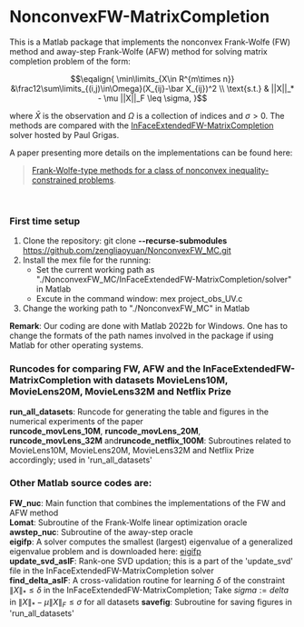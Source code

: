 # NonconvexFW-MatrixCompletion

This is a Matlab package that implements the nonconvex Frank-Wolfe (FW) method and away-step Frank-Wolfe (AFW) method for solving matrix completion problem of the form:

$$\eqalign{
\min\limits_{X\in R^{m\times n}} &\frac12\sum\limits_{(i,j)\in\Omega}(X_{ij}-\bar X_{ij})^2 \\
\text{s.t.} & ||X||_* - \mu ||X||_F \leq \sigma,
}$$

where $\bar X$ is the observation and $\Omega$ is a collection of indices and $\sigma > 0$. The methods are compared with the [InFaceExtendedFW-MatrixCompletion](https://github.com/paulgrigas/InFaceExtendedFW-MatrixCompletion) solver hosted by Paul Grigas. 

A paper presenting more details on the implementations can be found here: 
> [Frank-Wolfe-type methods for a class of nonconvex inequality-constrained problems](https://arxiv.org/pdf/2112.14404.pdf).

<br />

### First time setup

1. Clone the repository: git clone **--recurse-submodules** https://github.com/zengliaoyuan/NonconvexFW_MC.git
2. Install the mex file for the running: 
      - Set the current working path as "./NonconvexFW_MC/InFaceExtendedFW-MatrixCompletion/solver" in Matlab
      - Excute in the command window: mex project_obs_UV.c
3. Change the working path to "./NonconvexFW_MC" in Matlab


**Remark**: Our coding are done with Matlab 2022b for Windows. One has to change the formats of the path names involved in the package if using Matlab for other operating systems.


### Runcodes for comparing FW, AFW and the InFaceExtendedFW-MatrixCompletion with datasets MovieLens10M, MovieLens20M, MovieLens32M and Netflix Prize


**run_all_datasets**: Runcode for generating the table and figures in the numerical experiments of the paper<br />
**runcode_movLens_10M**, **runcode_movLens_20M**, **runcode_movLens_32M** and**runcode_netflix_100M**: Subroutines related to MovieLens10M,  MovieLens20M, MovieLens32M and Netflix Prize accordingly; used in 'run_all_datasets'

 




### Other Matlab source codes are:


**FW_nuc**: Main function that combines the implementations of the FW and AFW method<br />
**Lomat**: Subroutine of the Frank-Wolfe linear optimization oracle<br />
**awstep_nuc**: Subroutine of the away-step oracle<br />
**eigifp**: A solver computes the smallest (largest) eigenvalue of a generalized eigenvalue problem and is downloaded here: [eigifp](https://www.ms.uky.edu/~qye/software.html) <br />
**update_svd_asIF**: Rank-one SVD updation; this is a part of the 'update_svd' file in the InFaceExtendedFW-MatrixCompletion solver<br />
**find_delta_asIF**: A cross-validation routine for learning $\delta$ of the constraint $\|X\|_*\leq \delta$ in the InFaceExtendedFW-MatrixCompletion; Take $sigma:=delta$ in $\|X\|_*-\mu\|X\|_F\leq \sigma$ for all datasets
**savefig**: Subroutine for saving figures in 'run_all_datasets'

